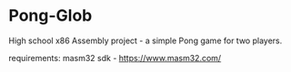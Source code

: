 # Pong-Glob
High school x86 Assembly project - a simple Pong game for two players.

requirements:
    masm32 sdk - https://www.masm32.com/
    